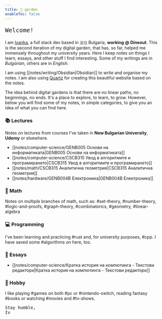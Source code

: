 ```yaml
---  
title: 🌱 garden    
enableToc: false    
---
```

<pre class="poetry" style="font-size: 1.4em">Welcome!</pre>  

I am [Ivanka](https://itodorova.dev), a full stack dev based in 🇧🇬 Bulgaria, **working @ Dineout**. This is the second iteration of my digital garden, that has, so far, helped me immensely throughout my university years. Here I keep notes on things I learn, essays, and other stuff I find interesting. Some of my writings are in _Bulgarian_, others are in _English_.    
    
I am using [[notes/writing/Obsidian|Obsidian]] to write and organise my notes. I am also using [Quartz](https://github.com/jackyzha0/quartz) for creating this beautiful website based on the notes.     
    
The idea behind digital gardens is that there are no linear paths, no beginnings, no ends. It's a place to explore, to learn, to grow. However, below you will find some of my notes, in simple categories, to give you an idea of what you can find here.    
    
### 📚 Lectures
Notes on lectures from courses I've taken in **New Bulgarian University**, **Udemy** or elsewhere.  
- [[notes/computer-science/GENB005 Основи на информатиката|GENB005 Основи на информатиката]]    
- [[notes/computer-science/CSCB315 Увод в алгоритмите и програмирането|CSCB315 Увод в алгоритмите и програмирането]]    
- [[notes/math/CSCB315 Аналитична геометрия|CSCB315 Аналитична геометрия]] 
- [[notes/hardware/GENB004B Електроника|GENB004B Електроника]]  
    
### 🧮 Math
Notes on multiple branches of math, such as: #set-theory, #number-theory, #logic-and-proofs, #graph-theory, #combinatorics, #geometry, #linear-algebra   
    
### 💻 Programming 
I've been learning and practicing #rust and, for university purposes, #cpp. I have saved some #algorithms on here, too.  
    
### 📝 Essays  
- [[notes/computer-science/Кратка история на компютинга - Текстови редактори|Кратка история на компютинга - Текстови редактори]]  
  
### 🎉 Hobby  
  
I like playing #games on both #pc or #nintendo-switch, reading fantasy #books or watching #movies and #tv-shows.   
  
  
<pre class="poetry">Stay humble,  
Iv</pre>
